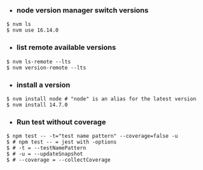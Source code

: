 - ### node version manager switch versions
```shell
$ nvm ls
$ nvm use 16.14.0
```
- ### list remote available versions
```shell
$ nvm ls-remote --lts
$ nvm version-remote --lts
```
- ### install a version
```shell
$ nvm install node # "node" is an alias for the latest version
$ nvm install 14.7.0
```
- ### Run test without coverage
```shell
$ npm test -- -t="test name pattern" --coverage=false -u
$ # npm test -- = jest with -options
$ # -t = --testNamePattern
$ # -u = --updateSnapshot
$ # --coverage = --collectCoverage
```